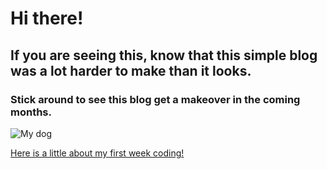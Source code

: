 # Hi there!
## If you are seeing this, know that this simple blog was a lot harder to make than it looks.
### Stick around to see this blog get a makeover in the coming months. 
![My dog](/workspace/blair-preston.github.io/img/luka.JPG)

[Here is a little about my first week coding!](blog.md)
